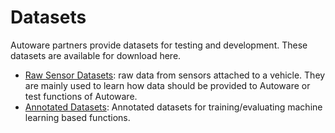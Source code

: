# Datasets

Autoware partners provide datasets for testing and development. These datasets are available for download here.

- [Raw Sensor Datasets](./raw-sensor-data/index.md): raw data from sensors attached to a vehicle. They are mainly used to learn how data should be provided to Autoware or test functions of Autoware.
- [Annotated Datasets](./annotated-data/index.md): Annotated datasets for training/evaluating machine learning based functions.
